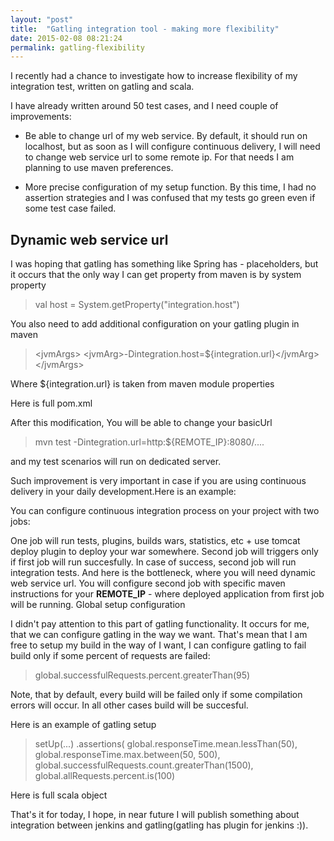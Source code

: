 ```yaml
---
layout: "post"
title:  "Gatling integration tool - making more flexibility"
date: 2015-02-08 08:21:24
permalink: gatling-flexibility
---
```



I recently had a chance to investigate how to increase flexibility of my integration test, written on gatling and scala.

I have already written around 50 test cases, and I need couple of improvements:

* Be able to change url of my web service. By default, it should run on localhost, but as soon as I will configure continuous delivery, I will need to change web service url to some remote ip. For that needs I am planning to use maven preferences.

* More precise configuration of my setup function. By this time, I had no assertion strategies and I was confused that my tests go green even if some test case failed.
 

## Dynamic web service url

I was hoping that gatling has something like Spring has - placeholders, but it occurs that the only way I can get property from maven is by system property

> val host = System.getProperty("integration.host")

<script src="https://gist.github.com/johnyUA/42c0c8e8963a4443489b.js"></script>

You also need to add additional configuration on your gatling plugin in maven

> &lt;jvmArgs> 
&lt;jvmArg>-Dintegration.host=${integration.url}&lt;/jvmArg>
&lt;/jvmArgs>
 
Where ${integration.url} is taken from maven module properties

Here is full pom.xml

<script src="https://gist.github.com/johnyUA/d9d51e59a8b2119079ee.js"></script>

After this modification, You will be able to change your basicUrl

> mvn test -Dintegration.url=http:${REMOTE_IP}:8080/....

and my test scenarios will run on dedicated server.

Such improvement is very important in case if you are using continuous delivery in your daily development.Here is  an example:

You can configure continuous integration process on your project with two jobs:

One job will run tests, plugins, builds wars, statistics, etc + use tomcat deploy plugin to deploy your war somewhere.
Second job will triggers only if first job will run succesfully. In case of success, second job will run integration tests. And here is the bottleneck, where you will need dynamic web service url. You will configure second job with specific maven instructions for your **REMOTE_IP** - where deployed application from first job will be running.
Global setup configuration

I didn't pay attention to this part of gatling functionality. It occurs for me, that we can configure gatling in the way we want. That's mean that I am free to setup my build in the way of I want, I can configure gatling to fail build only if some percent of requests are failed:

> global.successfulRequests.percent.greaterThan(95)

Note, that by default, every build will be failed only if some compilation errors will occur. In all other cases build will be succesful.

Here is an example of gatling setup

> setUp(...)
.assertions( global.responseTime.mean.lessThan(50), 
global.responseTime.max.between(50, 500),     
global.successfulRequests.count.greaterThan(1500),
global.allRequests.percent.is(100)

Here is full scala object

<script src="https://gist.github.com/johnyUA/6417fbc05aa99fa8d89f.js"></script>

That's it for today, I hope, in near future I will publish something about integration between jenkins and gatling(gatling has plugin for jenkins :)).